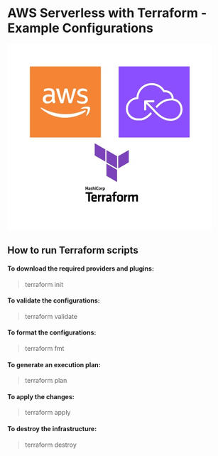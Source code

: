 # AWS Serverless with Terraform - Example Configurations

![AWS Serverless Terraform Logo](aws-serverless-terraform.jpg)

## How to run Terraform scripts

#### To download the required providers and plugins:
> terraform init

#### To validate the configurations:
> terraform validate

#### To format the configurations:
> terraform fmt

#### To generate an execution plan:
> terraform plan

#### To apply the changes:
> terraform apply

#### To destroy the infrastructure:
> terraform destroy

